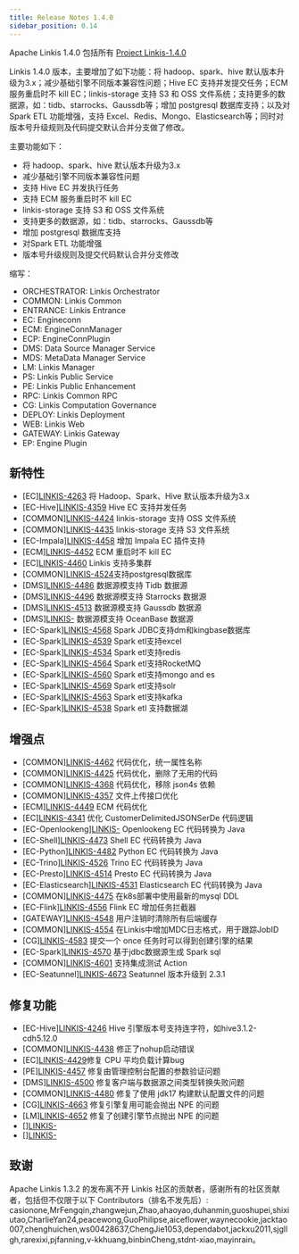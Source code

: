 ```yaml
---
title: Release Notes 1.4.0
sidebar_position: 0.14
---
```


Apache Linkis 1.4.0 包括所有 [Project Linkis-1.4.0](https://github.com/apache/linkis/projects/26)

Linkis 1.4.0 版本，主要增加了如下功能：将 hadoop、spark、hive 默认版本升级为3.x；减少基础引擎不同版本兼容性问题；Hive EC 支持并发提交任务；ECM 服务重启时不 kill EC；linkis-storage 支持 S3 和 OSS 文件系统；支持更多的数据源，如：tidb、starrocks、Gaussdb等；增加 postgresql 数据库支持；以及对Spark ETL 功能增强，支持 Excel、Redis、Mongo、Elasticsearch等；同时对版本号升级规则及代码提交默认合并分支做了修改。


主要功能如下：

- 将 hadoop、spark、hive 默认版本升级为3.x
- 减少基础引擎不同版本兼容性问题
- 支持 Hive EC 并发执行任务
- 支持 ECM 服务重启时不 kill EC
- linkis-storage 支持 S3 和 OSS 文件系统
- 支持更多的数据源，如：tidb、starrocks、Gaussdb等
- 增加 postgresql 数据库支持
- 对Spark ETL 功能增强
- 版本号升级规则及提交代码默认合并分支修改

缩写：
- ORCHESTRATOR: Linkis Orchestrator
- COMMON: Linkis Common
- ENTRANCE: Linkis Entrance
- EC: Engineconn
- ECM: EngineConnManager
- ECP: EngineConnPlugin
- DMS: Data Source Manager Service
- MDS: MetaData Manager Service
- LM: Linkis Manager
- PS: Linkis Public Service
- PE: Linkis Public Enhancement
- RPC: Linkis Common RPC
- CG: Linkis Computation Governance
- DEPLOY: Linkis Deployment
- WEB: Linkis Web
- GATEWAY: Linkis Gateway
- EP: Engine Plugin


## 新特性
- \[EC][LINKIS-4263](https://github.com/apache/linkis/pull/4263) 将 Hadoop、Spark、Hive 默认版本升级为3.x
- \[EC-Hive][LINKIS-4359](https://github.com/apache/linkis/pull/4359)  Hive EC 支持并发任务
- \[COMMON][LINKIS-4424](https://github.com/apache/linkis/pull/4424) linkis-storage 支持 OSS 文件系统 
- \[COMMON][LINKIS-4435](https://github.com/apache/linkis/pull/4435)  linkis-storage 支持 S3 文件系统
- \[EC-Impala][LINKIS-4458](https://github.com/apache/linkis/pull/4458) 增加 Impala EC 插件支持 
- \[ECM][LINKIS-4452](https://github.com/apache/linkis/pull/4452) ECM 重启时不 kill EC
- \[EC][LINKIS-4460](https://github.com/apache/linkis/pull/4460) Linkis 支持多集群
- \[COMMON][LINKIS-4524](https://github.com/apache/linkis/pull/4524)支持postgresql数据库
- \[DMS][LINKIS-4486](https://github.com/apache/linkis/pull/4486) 数据源模支持 Tidb 数据源 
- \[DMS][LINKIS-4496](https://github.com/apache/linkis/pull/4496) 数据源模支持 Starrocks 数据源
- \[DMS][LINKIS-4513](https://github.com/apache/linkis/pull/4513) 数据源模支持 Gaussdb 数据源 
- \[DMS][LINKIS-](https://github.com/apache/linkis/pull/4581) 数据源模支持 OceanBase 数据源 
- \[EC-Spark][LINKIS-4568](https://github.com/apache/linkis/pull/4568) Spark JDBC支持dm和kingbase数据库
- \[EC-Spark][LINKIS-4539](https://github.com/apache/linkis/pull/4539) Spark etl支持excel
- \[EC-Spark][LINKIS-4534](https://github.com/apache/linkis/pull/4534) Spark etl支持redis
- \[EC-Spark][LINKIS-4564](https://github.com/apache/linkis/pull/4564) Spark etl支持RocketMQ
- \[EC-Spark][LINKIS-4560](https://github.com/apache/linkis/pull/4560) Spark etl支持mongo and es
- \[EC-Spark][LINKIS-4569](https://github.com/apache/linkis/pull/4569) Spark etl支持solr
- \[EC-Spark][LINKIS-4563](https://github.com/apache/linkis/pull/4563) Spark etl支持kafka
- \[EC-Spark][LINKIS-4538](https://github.com/apache/linkis/pull/4538) Spark etl 支持数据湖


## 增强点
- \[COMMON][LINKIS-4462](https://github.com/apache/linkis/pull/4462) 代码优化，统一属性名称
- \[COMMON][LINKIS-4425](https://github.com/apache/linkis/pull/4425) 代码优化，删除了无用的代码
- \[COMMON][LINKIS-4368](https://github.com/apache/linkis/pull/4368) 代码优化，移除 json4s 依赖
- \[COMMON][LINKIS-4357](https://github.com/apache/linkis/pull/4357) 文件上传接口优化
- \[ECM][LINKIS-4449](https://github.com/apache/linkis/pull/4449) ECM 代码优化
- \[EC][LINKIS-4341](https://github.com/apache/linkis/pull/4341) 优化 CustomerDelimitedJSONSerDe 代码逻辑
- \[EC-Openlookeng][LINKIS-](https://github.com/apache/linkis/pull/4474) Openlookeng EC 代码转换为 Java
- \[EC-Shell][LINKIS-4473](https://github.com/apache/linkis/pull/4473) Shell EC 代码转换为 Java
- \[EC-Python][LINKIS-4482](https://github.com/apache/linkis/pull/4482) Python EC 代码转换为 Java
- \[EC-Trino][LINKIS-4526](https://github.com/apache/linkis/pull/4526) Trino EC 代码转换为 Java
- \[EC-Presto][LINKIS-4514](https://github.com/apache/linkis/pull/4514) Presto EC 代码转换为 Java
- \[EC-Elasticsearch][LINKIS-4531](https://github.com/apache/linkis/pull/4531) Elasticsearch EC 代码转换为 Java
- \[COMMON][LINKIS-4475](https://github.com/apache/linkis/pull/4475) 在k8s部署中使用最新的mysql DDL
- \[EC-Flink][LINKIS-4556](https://github.com/apache/linkis/pull/4556) Flink EC 增加任务拦截器
- \[GATEWAY][LINKIS-4548](https://github.com/apache/linkis/pull/4548) 用户注销时清除所有后端缓存
- \[COMMON][LINKIS-4554](https://github.com/apache/linkis/pull/4554) 在Linkis中增加MDC日志格式，用于跟踪JobID
- \[CG][LINKIS-4583](https://github.com/apache/linkis/pull/4583) 提交一个 once 任务时可以得到创建引擎的结果
- \[EC-Spark][LINKIS-4570](https://github.com/apache/linkis/pull/4570) 基于jdbc数据源生成 Spark sql
- \[COMMON][LINKIS-4601](https://github.com/apache/linkis/pull/4601) 支持集成测试 Action
- \[EC-Seatunnel][LINKIS-4673](https://github.com/apache/linkis/pull/4673) Seatunnel 版本升级到 2.3.1


## 修复功能
- \[EC-Hive][LINKIS-4246](https://github.com/apache/linkis/pull/4246)  Hive 引擎版本号支持连字符，如hive3.1.2-cdh5.12.0
- \[COMMON][LINKIS-4438](https://github.com/apache/linkis/pull/4438) 修正了nohup启动错误
- \[EC][LINKIS-4429](https://github.com/apache/linkis/pull/4429)修复 CPU 平均负载计算bug
- \[PE][LINKIS-4457](https://github.com/apache/linkis/pull/4457) 修复由管理控制台配置的参数验证问题
- \[DMS][LINKIS-4500](https://github.com/apache/linkis/pull/4500) 修复客户端与数据源之间类型转换失败问题
- \[COMMON][LINKIS-4480](https://github.com/apache/linkis/pull/4480) 修复了使用 jdk17 构建默认配置文件的问题
- \[CG][LINKIS-4663](https://github.com/apache/linkis/pull/4663) 修复引擎复用可能会抛出 NPE 的问题
- \[LM][LINKIS-4652](https://github.com/apache/linkis/pull/4652) 修复了创建引擎节点抛出 NPE 的问题
- \[][LINKIS-](https://github.com/apache/linkis/pull/)
- \[][LINKIS-](https://github.com/apache/linkis/pull/)


## 致谢
Apache Linkis 1.3.2 的发布离不开 Linkis 社区的贡献者，感谢所有的社区贡献者，包括但不仅限于以下 Contributors（排名不发先后）:
casionone,MrFengqin,zhangwejun,Zhao,ahaoyao,duhanmin,guoshupei,shixiutao,CharlieYan24,peacewong,GuoPhilipse,aiceflower,waynecookie,jacktao007,chenghuichen,ws00428637,ChengJie1053,dependabot,jackxu2011,sjgllgh,rarexixi,pjfanning,v-kkhuang,binbinCheng,stdnt-xiao,mayinrain。